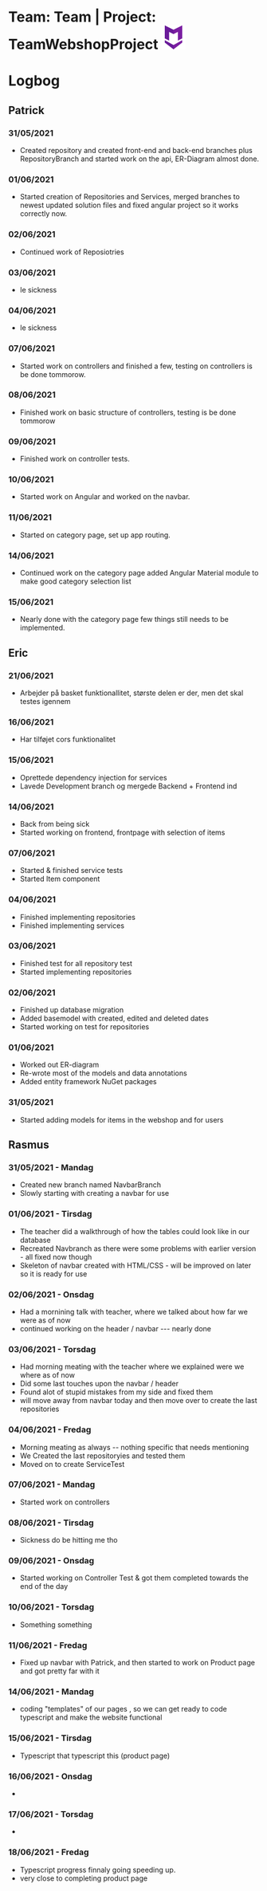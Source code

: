 # Team: Team | Project: TeamWebshopProject ![alt text](https://github.com/adam-p/markdown-here/raw/master/src/common/images/icon48.png "Logo Title Text 1")

# Logbog
## Patrick
### 31/05/2021
- Created repository and created front-end and back-end branches plus RepositoryBranch and started work on the api, ER-Diagram almost done.

### 01/06/2021
- Started creation of Repositories and Services, merged branches to newest updated solution files and fixed angular project so it works correctly now.

### 02/06/2021
- Continued work of Reposiotries

### 03/06/2021
- le sickness

### 04/06/2021
- le sickness

### 07/06/2021
- Started work on controllers and finished a few, testing on controllers is be done tommorow.

### 08/06/2021
- Finished work on basic structure of controllers, testing is be done tommorow

### 09/06/2021
- Finished work on controller tests.

### 10/06/2021
- Started work on Angular and worked on the navbar.

### 11/06/2021
- Started on category page, set up app routing.

### 14/06/2021
- Continued work on the category page added Angular Material module to make good category selection list

### 15/06/2021
- Nearly done with the category page few things still needs to be implemented.

## Eric
### 21/06/2021
- Arbejder på basket funktionallitet, største delen er der, men det skal testes igennem

### 16/06/2021
- Har tilføjet cors funktionalitet

### 15/06/2021
- Oprettede dependency injection for services
- Lavede Development branch og mergede Backend + Frontend ind

### 14/06/2021
- Back from being sick
- Started working on frontend, frontpage with selection of items

### 07/06/2021
- Started & finished service tests
- Started Item component

### 04/06/2021
- Finished implementing repositories
- Finished implementing services

### 03/06/2021
- Finished test for all repository test
- Started implementing repositories

### 02/06/2021
- Finished up database migration
- Added basemodel with created, edited and deleted dates
- Started working on test for repositories

### 01/06/2021
- Worked out ER-diagram 
- Re-wrote most of the models and data annotations
- Added entity framework NuGet packages

### 31/05/2021
- Started adding models for items in the webshop and for users

## Rasmus
### 31/05/2021 - Mandag
<ul>
	<li>Created new branch named NavbarBranch</li>
	<li>Slowly starting with creating a navbar for use</li>	
</ul>

### 01/06/2021 - Tirsdag
<ul>
	<li>The teacher did a walkthrough of how the tables could look like in our database</li>
	<li>Recreated Navbranch as there were some problems with earlier version - all fixed now though</li>
	<li>Skeleton of navbar created with HTML/CSS - will be improved on later so it is ready for use</li>
</ul>

### 02/06/2021 - Onsdag
<ul>
	<li>Had a mornining talk with teacher, where we talked about how far we were as of now</li>
	<li>continued working on the header / navbar --- nearly done</li>
</ul>

### 03/06/2021 - Torsdag
<ul>
	<li>Had morning meating with the teacher where we explained were we where as of now</li>
	<li>Did some last touches upon the navbar / header</li>
	<li>Found alot of stupid mistakes from my side and fixed them</li>
	<li> will move away from navbar today and then move over to create the last repositories </li>
</ul>

### 04/06/2021 - Fredag
<ul>
	<li>Morning meating as always -- nothing specific that needs mentioning</li>
	<li>We Created the last repositoryies and tested them</li>
	<li> Moved on to create ServiceTest </li>
</ul>

### 07/06/2021 - Mandag
<ul>
	<li>Started work on controllers</li>
</ul>

### 08/06/2021 - Tirsdag
<ul>
	<li>Sickness do be hitting me tho</li>
</ul>

### 09/06/2021 - Onsdag
<ul>
	<li>Started working on Controller Test & got them completed towards the end of the day</li>
</ul>

### 10/06/2021 - Torsdag
<ul>
	<li>Something something</li>
</ul>

### 11/06/2021 - Fredag
<ul>
	<li>Fixed up navbar with Patrick, and then started to work on Product page and got pretty far with it</li>
</ul>

### 14/06/2021 - Mandag
<ul>
	<li>coding "templates" of our pages , so we can get ready to code typescript and make the website functional</li>

</ul>

### 15/06/2021 - Tirsdag
<ul>
	<li>Typescript that typescript this (product page)</li>
</ul>

### 16/06/2021 - Onsdag
<ul>
	<li></li>
</ul>

### 17/06/2021 - Torsdag
<ul>
	<li></li>
</ul>

### 18/06/2021 - Fredag
<ul>
	<li>Typescript progress finnaly going speeding up.</li>
	<li>very close to completing product page</li>
</ul>
